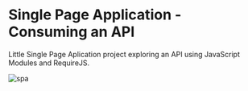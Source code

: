 # Single Page Application - Consuming an API

Little Single Page Aplication project exploring an API using JavaScript Modules and RequireJS. 


![spa](https://user-images.githubusercontent.com/100316262/235641818-800f4076-a21a-4eb2-afe7-17422ca31d3b.gif)
